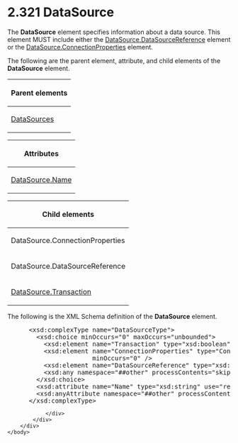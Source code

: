 <html dir="LTR" xmlns:mshelp="http://msdn.microsoft.com/mshelp" xmlns:ddue="http://ddue.schemas.microsoft.com/authoring/2003/5" xmlns:xlink="http://www.w3.org/1999/xlink" xmlns:tool="http://www.microsoft.com/tooltip">
    <head>
        <meta http-equiv="Content-Type" content="text/html; CHARSET=utf-8"></meta>
        <meta name="save" content="history"></meta>
        <title>2.321 DataSource</title>
        <xml>
            <mshelp:toctitle title="2.321 DataSource"></mshelp:toctitle>
            <mshelp:rltitle title="[MS-RDL]: DataSource"></mshelp:rltitle>
            <mshelp:keyword index="A" term="0f098196-d1a1-4668-ac38-70331cc05041"></mshelp:keyword>
            <mshelp:attr name="DCSext.ContentType" value="open specification"></mshelp:attr>
            <mshelp:attr name="AssetID" value="0f098196-d1a1-4668-ac38-70331cc05041"></mshelp:attr>
            <mshelp:attr name="TopicType" value="kbRef"></mshelp:attr>
            <mshelp:attr name="DCSext.Title" value="[MS-RDL]: DataSource" />
        </xml>
    </head>
    <body>
        <div id="header">
            <h1 class="heading">2.321 DataSource</h1>
        </div>
        <div id="mainSection">
            <div id="mainBody">
                <div id="allHistory" class="saveHistory"></div>
                <div id="sectionSection0" class="section" name="collapseableSection">
                    

<p>The <b>DataSource</b> element specifies information about a
data source. This element MUST include either the <a href="d8f6528a-e950-44ab-9d7f-1536bd5c2497.html">DataSource.DataSourceReference</a>
element or the <a href="66ba68b2-3d03-443a-bcc1-4cf0f53012a5.html">DataSource.ConnectionProperties</a>
element.</p>

<p>The following are the parent element, attribute, and child
elements of the <b>DataSource</b> element.</p>

<table>
 <thead>
  <tr>
   <th>
   <p>Parent elements</p>
   </th>
  </tr>
 </thead>
 <tr>
  <td>
  <p><a href="9c54b70c-c593-422b-aa16-33cb335927a1.html">DataSources</a></p>
  </td>
 </tr>
</table>

<p> </p>

<table>
 <thead>
  <tr>
   <th>
   <p>Attributes</p>
   </th>
  </tr>
 </thead>
 <tr>
  <td>
  <p><a href="27368ea8-b546-426c-818f-4ccbcad12352.html">DataSource.Name</a></p>
  </td>
 </tr>
</table>

<p> </p>

<table>
 <thead>
  <tr>
   <th>
   <p>Child elements</p>
   </th>
  </tr>
 </thead>
 <tr>
  <td>
  <p>DataSource.ConnectionProperties </p>
  </td>
 </tr>
 <tr>
  <td>
  <p>DataSource.DataSourceReference </p>
  </td>
 </tr>
 <tr>
  <td>
  <p><a href="07443518-26ad-46cb-8ec6-eb5867a3271d.html">DataSource.Transaction</a>
  </p>
  </td>
 </tr>
</table>

<p>The following is the XML Schema definition of the <b>DataSource</b>
element.</p>

<dl>
<dd>
<div><pre> &lt;xsd:complexType name=&quot;DataSourceType&quot;&gt;
   &lt;xsd:choice minOccurs=&quot;0&quot; maxOccurs=&quot;unbounded&quot;&gt;
     &lt;xsd:element name=&quot;Transaction&quot; type=&quot;xsd:boolean&quot; minOccurs=&quot;0&quot; /&gt;
     &lt;xsd:element name=&quot;ConnectionProperties&quot; type=&quot;ConnectionPropertiesType&quot; 
                  minOccurs=&quot;0&quot; /&gt;
     &lt;xsd:element name=&quot;DataSourceReference&quot; type=&quot;xsd:string&quot; minOccurs=&quot;0&quot; /&gt;
     &lt;xsd:any namespace=&quot;##other&quot; processContents=&quot;skip&quot; /&gt;
   &lt;/xsd:choice&gt;
   &lt;xsd:attribute name=&quot;Name&quot; type=&quot;xsd:string&quot; use=&quot;required&quot; /&gt;
   &lt;xsd:anyAttribute namespace=&quot;##other&quot; processContents=&quot;skip&quot; /&gt;
 &lt;/xsd:complexType&gt;
</pre></div>
</dd></dl>


                </div>
            </div>
        </div>
    </body>
</html>